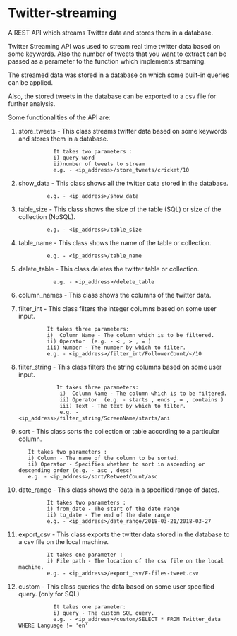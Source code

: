 # Twitter-streaming
A REST API which streams Twitter data and stores them in a database.

Twitter Streaming API was used to stream real time twitter data based on some keywords. Also the number of tweets that you want to extract can be passed as a parameter to the function which implements streaming.

The streamed data was stored in a database on which some built-in queries can be applied.

Also, the stored tweets in the database can be exported to a csv file for further analysis.

Some functionalities of the API are:
1. store_tweets - This class streams twitter data based on some keywords and stores them in a database.

                  It takes two parameters : 
                  i) query word   
                  ii)number of tweets to stream
                  e.g. - <ip_address>/store_tweets/cricket/10
                 
2. show_data  - This class shows all the twitter data stored in the database.

                e.g. - <ip_address>/show_data

3. table_size - This class shows the size of the table (SQL) or size of the collection (NoSQL).

                e.g. - <ip_address>/table_size

4. table_name - This class shows the name of the table or collection.

                e.g. - <ip_address>/table_name

5. delete_table - This class deletes the twitter table or collection.

                  e.g. - <ip_address>/delete_table
                  
6. column_names - This class shows the columns of the twitter data.

7. filter_int - This class filters the integer columns based on some user input.

                It takes three parameters:
                i)  Column Name - The column which is to be filtered.
                ii) Operator  (e.g. - < , > , = )
                iii) Number - The number by which to filter. 
                e.g. - <ip_address>/filter_int/FollowerCount/</10
                
8. filter_string - This class filters the string columns based on some user input.

                   It takes three parameters:
                    i)  Column Name - The column which is to be filtered.
                    ii) Operator  (e.g. - starts , ends , = , contains )
                    iii) Text - The text by which to filter. 
                    e.g. - <ip_address>/filter_string/ScreenName/starts/ani
                    
9. sort - This class sorts the collection or table according to a particular column.

          It takes two parameters : 
          i) Column - The name of the column to be sorted.
          ii) Operator - Specifies whether to sort in ascending or descending order (e.g. - asc , desc)
          e.g. - <ip_address>/sort/RetweetCount/asc
          
10. date_range - This class shows the data in a specified range of dates.

                 It takes two parameters :
                 i) from_date - The start of the date range
                 ii) to_date - The end of the date range
                 e.g. - <ip_address>/date_range/2018-03-21/2018-03-27
                 
11. export_csv - This class exports the twitter data stored in the database to a csv file on the local machine.

                 It takes one parameter : 
                 i) File path - The location of the csv file on the local machine.
                 e.g. - <ip_address>/export_csv/F-files-tweet.csv
                 
12. custom - This class queries the data based on some user specified query. (only for SQL)

                   It takes one parameter:
                   i) query - The custom SQL query. 
                   e.g. - <ip_address>/custom/SELECT * FROM Twitter_data WHERE Language != 'en'
